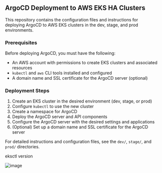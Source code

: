 ## ArgoCD Deployment to AWS EKS HA Clusters

This repository contains the configuration files and instructions for deploying ArgoCD to AWS EKS clusters in the dev, stage, and prod environments.



### Prerequisites

Before deploying ArgoCD, you must have the following:

- An AWS account with permissions to create EKS clusters and associated resources
- `kubectl` and `aws` CLI tools installed and configured
- A domain name and SSL certificate for the ArgoCD server (optional)

<!-- TODO: Create a shortcut to all TODOs -->
### Deployment Steps



1. Create an EKS cluster in the desired environment (dev, stage, or prod)
2. Configure `kubectl` to use the new cluster
3. Create a namespace for ArgoCD
4. Deploy the ArgoCD server and API components
5. Configure the ArgoCD server with the desired settings and applications
6. (Optional) Set up a domain name and SSL certificate for the ArgoCD server

For detailed instructions and configuration files, see the `dev/`, `stage/`, and `prod/` directories.



eksctl version

![image](https://github.com/serglit72/argocd-eks/assets/13356713/1f18e2de-222b-4e28-8754-657c1caff85c)
